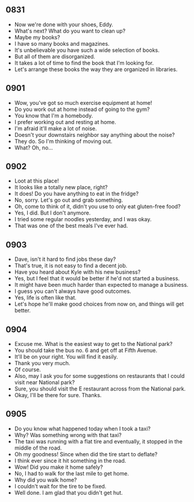 ## 0831

- Now we're done with your shoes, Eddy.
- What's next? What do you want to clean up?
- Maybe my books?
- I have so many books and magazines.
- It's unbelievable you have such a wide selection of books.
- But all of them are disorganized.
- It takes a lot of time to find the book that I'm looking for.
- Let's arrange these books the way they are organized in libraries.

## 0901

- Wow, you've got so much exercise equipment at home!
- Do you work out at home instead of going to the gym?
- You know that I'm a homebody.
- I prefer working out and resting at home.
- I'm afraid it'll make a lot of noise.
- Doesn't your downstairs neighbor say anything about the noise?
- They do. So I'm thinking of moving out.
- What? Oh, no...

## 0902

- Loot at this place!
- It looks like a totally new place, right?
- It does! Do you have anything to eat in the fridge?
- No, sorry. Let's go out and grab something.
- Oh, come to think of it, didn't you use to only eat gluten-free food?
- Yes, I did. But I don't anymore.
- I tried some regular noodles yesterday, and I was okay.
- That was one of the best meals I've ever had.

## 0903

- Dave, isn't it hard to find jobs these day?
- That's true, it is not easy to find a decent job.
- Have you heard about Kyle with his new business?
- Yes, but I feel that it would be better if he'd not started a business.
- It might have been much harder than expected to manage a business.
- I guess you can't always have good outcomes.
- Yes, life is often like that.
- Let's hope he'll make good choices from now on, and things will get better.

## 0904

- Excuse me. What is the easiest way to get to the National park?
- You should take the bus no. 6 and get off at Fifth Avenue.
- It'll be on your right. You will find it easily.
- Thank you very much.
- Of course.
- Also, may I ask you for some suggestions on restaurants that I could visit near National park?
- Sure, you should visit the E restaurant across from the National park.
- Okay, I'll be there for sure. Thanks.

## 0905

- Do you know what happened today when I took a taxi?
- Why? Was something wrong with that taxi?
- The taxi was running with a flat tire and eventually, it stopped in the middle of the road.
- Oh my goodness! Since when did the tire start to deflate?
- I think ever since it hit something in the road.
- Wow! Did you make it home safely?
- No, I had to walk for the last mile to get home.
- Why did you walk home?
- I couldn't wait for the tire to be fixed.
- Well done. I am glad that you didn't get hut.
